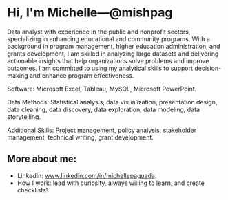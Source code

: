 # Hi, I'm Michelle—@mishpag

Data analyst with experience in the public and nonprofit sectors, specializing in enhancing educational and community programs. With a background in program management, higher education administration, and grants development, I am skilled in analyzing large datasets and delivering actionable insights that help organizations solve problems and improve outcomes. I am committed to using my analytical skills to support decision-making and enhance program effectiveness.

Software: Microsoft Excel, Tableau, MySQL, Microsoft PowerPoint.

Data Methods: Statistical analysis, data visualization, presentation design, data cleaning, data discovery, data exploration, data modeling, data storytelling.

Additional Skills: Project management, policy analysis, stakeholder management, technical writing, grant development.

## More about me:

- LinkedIn: www.linkedin.com/in/michellepaguada. 
- How I work: lead with curiosity, always willing to learn, and create checklists!

